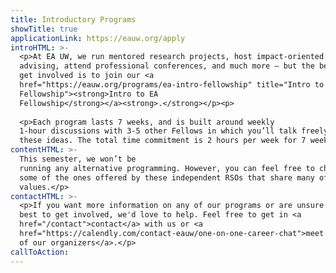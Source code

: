```yaml
---
title: Introductory Programs
showTitle: true
applicationLink: https://eauw.org/apply
introHTML: >-
  <p>At EA UW, we run mentored research projects, host impact-oriented career
  advising, attend professional conferences, and much more — but the best way to
  get involved is to join our <a
  href="https://eauw.org/programs/ea-intro-fellowship" title="Intro to EA
  Fellowship"><strong>Intro to EA
  Fellowship</strong></a><strong>.</strong></p><p>
  
  <p>Each program lasts 7 weeks, and is built around weekly
  1-hour discussions with 3-5 other Fellows in which you’ll talk freely about
  these ideas. The total time commitment is 2 hours per week for 7 weeks.</p>
contentHTML: >-
  This semester, we won’t be 
  running any alternative programming. However, you can feel free to check out
  some of the ones offered by these independent RSOs that share many of EA UW’s
  values.</p>
contactHTML: >-
  <p>If you want more information on any of our programs or are unsure of how
  best to get involved, we'd love to help. Feel free to get in <a
  href="/contact">contact</a> with us or <a
  href="https://calendly.com/contact-eauw/one-on-one-career-chat">meet with one
  of our organizers</a>.</p>
callToAction:
---
```

